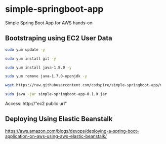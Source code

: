 # simple-springboot-app
Simple Spring Boot App for AWS hands-on


## Bootstraping using EC2 User Data
``` sh
sudo yum update -y
```
``` sh
sudo yum install git -y

sudo yum install java-1.8.0 -y

sudo yum remove java-1.7.0-openjdk -y
```

``` sh
wget https://raw.githubusercontent.com/codspire/simple-springboot-app/master/distribution/simple-springboot-app-0.1.0.jar

sudo java -jar simple-springboot-app-0.1.0.jar
```
Access: http://"ec2 public url"

## Deploying Using Elastic Beanstalk
https://aws.amazon.com/blogs/devops/deploying-a-spring-boot-application-on-aws-using-aws-elastic-beanstalk/
